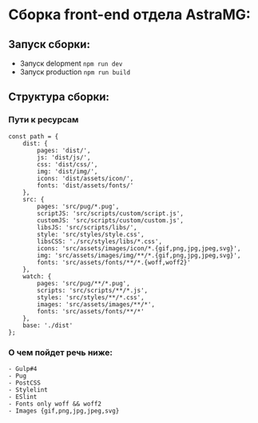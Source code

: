 # Сборка front-end отдела AstraMG:

## Запуск сборки:

- Запуск delopment `npm run dev`
- Запуск production `npm run build`

## Структура сборки:

### Пути к ресурсам
```
const path = {
	dist: {
		pages: 'dist/',
		js: 'dist/js/',
		css: 'dist/css/',
		img: 'dist/img/',
		icons: 'dist/assets/icon/',
		fonts: 'dist/assets/fonts/'
	},
	src: {
		pages: 'src/pug/*.pug',
		scriptJS: 'src/scripts/custom/script.js',
		customJS: 'src/scripts/custom/custom.js',
		libsJS: 'src/scripts/libs/',
		style: 'src/styles/style.css',
		libsCSS: './src/styles/libs/*.css',
		icons: 'src/assets/images/icon/*.{gif,png,jpg,jpeg,svg}',
		img: 'src/assets/images/img/**/*.{gif,png,jpg,jpeg,svg}',
		fonts: 'src/assets/fonts/**/*.{woff,woff2}'
	},
	watch: {
		pages: 'src/pug/**/*.pug',
		scripts: 'src/scripts/**/*.js',
		styles: 'src/styles/**/*.css',
		images: 'src/assets/images/**/*',
		fonts: 'src/assets/fonts/**/*'
	},
	base: './dist'
};
```

### О чем пойдет речь ниже:
```
- Gulp#4
- Pug
- PostCSS
- Stylelint
- ESlint
- Fonts only woff && woff2
- Images {gif,png,jpg,jpeg,svg}
``` 

